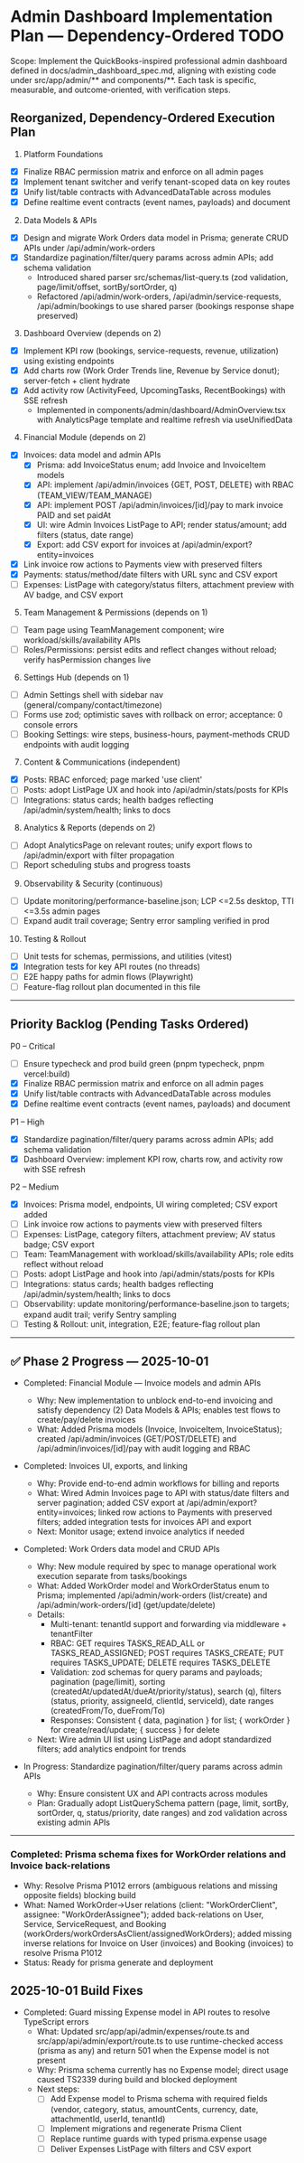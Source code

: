 # Admin Dashboard Implementation Plan — Dependency-Ordered TODO

Scope: Implement the QuickBooks-inspired professional admin dashboard defined in docs/admin_dashboard_spec.md, aligning with existing code under src/app/admin/** and components/**. Each task is specific, measurable, and outcome-oriented, with verification steps.

## Reorganized, Dependency-Ordered Execution Plan

1) Platform Foundations
- [x] Finalize RBAC permission matrix and enforce on all admin pages
- [x] Implement tenant switcher and verify tenant-scoped data on key routes
- [x] Unify list/table contracts with AdvancedDataTable across modules
- [x] Define realtime event contracts (event names, payloads) and document

2) Data Models & APIs
- [x] Design and migrate Work Orders data model in Prisma; generate CRUD APIs under /api/admin/work-orders
- [x] Standardize pagination/filter/query params across admin APIs; add schema validation
  - Introduced shared parser src/schemas/list-query.ts (zod validation, page/limit/offset, sortBy/sortOrder, q)
  - Refactored /api/admin/work-orders, /api/admin/service-requests, /api/admin/bookings to use shared parser (bookings response shape preserved)

3) Dashboard Overview (depends on 2)
- [x] Implement KPI row (bookings, service-requests, revenue, utilization) using existing endpoints
- [x] Add charts row (Work Order Trends line, Revenue by Service donut); server-fetch + client hydrate
- [x] Add activity row (ActivityFeed, UpcomingTasks, RecentBookings) with SSE refresh
  - Implemented in components/admin/dashboard/AdminOverview.tsx with AnalyticsPage template and realtime refresh via useUnifiedData

4) Financial Module (depends on 2)
- [x] Invoices: data model and admin APIs
  - [x] Prisma: add InvoiceStatus enum; add Invoice and InvoiceItem models
  - [x] API: implement /api/admin/invoices {GET, POST, DELETE} with RBAC (TEAM_VIEW/TEAM_MANAGE)
  - [x] API: implement POST /api/admin/invoices/[id]/pay to mark invoice PAID and set paidAt
  - [x] UI: wire Admin Invoices ListPage to API; render status/amount; add filters (status, date range)
  - [x] Export: add CSV export for invoices at /api/admin/export?entity=invoices
- [x] Link invoice row actions to Payments view with preserved filters
- [x] Payments: status/method/date filters with URL sync and CSV export
- [ ] Expenses: ListPage with category/status filters, attachment preview with AV badge, and CSV export

5) Team Management & Permissions (depends on 1)
- [ ] Team page using TeamManagement component; wire workload/skills/availability APIs
- [ ] Roles/Permissions: persist edits and reflect changes without reload; verify hasPermission changes live

6) Settings Hub (depends on 1)
- [ ] Admin Settings shell with sidebar nav (general/company/contact/timezone)
- [ ] Forms use zod; optimistic saves with rollback on error; acceptance: 0 console errors
- [ ] Booking Settings: wire steps, business-hours, payment-methods CRUD endpoints with audit logging

7) Content & Communications (independent)
- [x] Posts: RBAC enforced; page marked 'use client'
- [ ] Posts: adopt ListPage UX and hook into /api/admin/stats/posts for KPIs
- [ ] Integrations: status cards; health badges reflecting /api/admin/system/health; links to docs

8) Analytics & Reports (depends on 2)
- [ ] Adopt AnalyticsPage on relevant routes; unify export flows to /api/admin/export with filter propagation
- [ ] Report scheduling stubs and progress toasts

9) Observability & Security (continuous)
- [ ] Update monitoring/performance-baseline.json; LCP <=2.5s desktop, TTI <=3.5s admin pages
- [ ] Expand audit trail coverage; Sentry error sampling verified in prod

10) Testing & Rollout
- [ ] Unit tests for schemas, permissions, and utilities (vitest)
- [x] Integration tests for key API routes (no threads)
- [ ] E2E happy paths for admin flows (Playwright)
- [ ] Feature-flag rollout plan documented in this file

---

## Priority Backlog (Pending Tasks Ordered)

P0 – Critical
- [ ] Ensure typecheck and prod build green (pnpm typecheck, pnpm vercel:build)
- [x] Finalize RBAC permission matrix and enforce on all admin pages
- [x] Unify list/table contracts with AdvancedDataTable across modules
- [x] Define realtime event contracts (event names, payloads) and document

P1 – High
- [x] Standardize pagination/filter/query params across admin APIs; add schema validation
- [x] Dashboard Overview: implement KPI row, charts row, and activity row with SSE refresh

P2 – Medium
- [x] Invoices: Prisma model, endpoints, UI wiring completed; CSV export added
- [ ] Link invoice row actions to payments view with preserved filters
- [ ] Expenses: ListPage, category filters, attachment preview; AV status badge; CSV export
- [ ] Team: TeamManagement with workload/skills/availability APIs; role edits reflect without reload
- [ ] Posts: adopt ListPage and hook into /api/admin/stats/posts for KPIs
- [ ] Integrations: status cards; health badges reflecting /api/admin/system/health; links to docs
- [ ] Observability: update monitoring/performance-baseline.json to targets; expand audit trail; verify Sentry sampling
- [ ] Testing & Rollout: unit, integration, E2E; feature-flag rollout plan

---

## ✅ Phase 2 Progress — 2025-10-01
- Completed: Financial Module — Invoice models and admin APIs
  - Why: New implementation to unblock end-to-end invoicing and satisfy dependency (2) Data Models & APIs; enables test flows to create/pay/delete invoices
  - What: Added Prisma models (Invoice, InvoiceItem, InvoiceStatus); created /api/admin/invoices (GET/POST/DELETE) and /api/admin/invoices/[id]/pay with audit logging and RBAC
- Completed: Invoices UI, exports, and linking
  - Why: Provide end-to-end admin workflows for billing and reports
  - What: Wired Admin Invoices page to API with status/date filters and server pagination; added CSV export at /api/admin/export?entity=invoices; linked row actions to Payments with preserved filters; added integration tests for invoices API and export
  - Next: Monitor usage; extend invoice analytics if needed
- Completed: Work Orders data model and CRUD APIs
  - Why: New module required by spec to manage operational work execution separate from tasks/bookings
  - What: Added WorkOrder model and WorkOrderStatus enum to Prisma; implemented /api/admin/work-orders (list/create) and /api/admin/work-orders/[id] (get/update/delete)
  - Details:
    - Multi-tenant: tenantId support and forwarding via middleware + tenantFilter
    - RBAC: GET requires TASKS_READ_ALL or TASKS_READ_ASSIGNED; POST requires TASKS_CREATE; PUT requires TASKS_UPDATE; DELETE requires TASKS_DELETE
    - Validation: zod schemas for query params and payloads; pagination (page/limit), sorting (createdAt/updatedAt/dueAt/priority/status), search (q), filters (status, priority, assigneeId, clientId, serviceId), date ranges (createdFrom/To, dueFrom/To)
    - Responses: Consistent { data, pagination } for list; { workOrder } for create/read/update; { success } for delete
  - Next: Wire admin UI list using ListPage and adopt standardized filters; add analytics endpoint for trends

- In Progress: Standardize pagination/filter/query params across admin APIs
  - Why: Ensure consistent UX and API contracts across modules
  - Plan: Gradually adopt ListQuerySchema pattern (page, limit, sortBy, sortOrder, q, status/priority, date ranges) and zod validation across existing admin APIs

---

### Completed: Prisma schema fixes for WorkOrder relations and Invoice back-relations
- Why: Resolve Prisma P1012 errors (ambiguous relations and missing opposite fields) blocking build
- What: Named WorkOrder->User relations (client: "WorkOrderClient", assignee: "WorkOrderAssignee"); added back-relations on User, Service, ServiceRequest, and Booking (workOrders/workOrdersAsClient/assignedWorkOrders); added missing inverse relations for Invoice on User (invoices) and Booking (invoices) to resolve Prisma P1012
- Status: Ready for prisma generate and deployment

## 2025-10-01 Build Fixes
- Completed: Guard missing Expense model in API routes to resolve TypeScript errors
  - What: Updated src/app/api/admin/expenses/route.ts and src/app/api/admin/export/route.ts to use runtime-checked access (prisma as any) and return 501 when the Expense model is not present
  - Why: Prisma schema currently has no Expense model; direct usage caused TS2339 during build and blocked deployment
  - Next steps:
    - [ ] Add Expense model to Prisma schema with required fields (vendor, category, status, amountCents, currency, date, attachmentId, userId, tenantId)
    - [ ] Implement migrations and regenerate Prisma Client
    - [ ] Replace runtime guards with typed prisma.expense usage
    - [ ] Deliver Expenses ListPage with filters and CSV export
